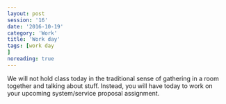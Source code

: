 ```yaml
--- 
layout: post 
session: '16' 
date: '2016-10-19' 
category: 'Work' 
title: 'Work day' 
tags: [work day
] 
noreading: true
--- 
```


We will not hold class today in the traditional sense of gathering in a room together and talking about stuff. 
Instead, you will have today to work on your upcoming system/service proposal assignment. 

<excerpt/>

